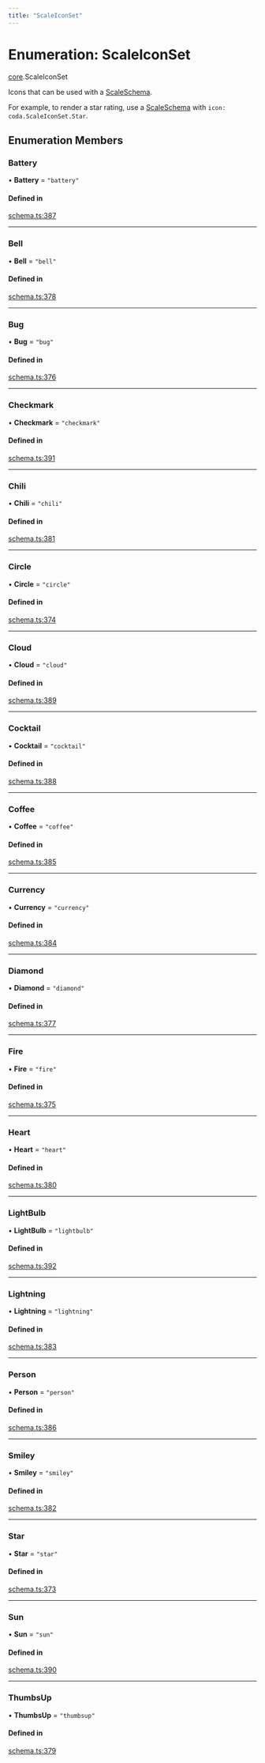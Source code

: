 ```yaml
---
title: "ScaleIconSet"
---
```

# Enumeration: ScaleIconSet

[core](../modules/core.md).ScaleIconSet

Icons that can be used with a [ScaleSchema](../interfaces/core.ScaleSchema.md).

For example, to render a star rating, use a [ScaleSchema](../interfaces/core.ScaleSchema.md) with `icon: coda.ScaleIconSet.Star`.

## Enumeration Members

### Battery

• **Battery** = ``"battery"``

#### Defined in

[schema.ts:387](https://github.com/coda/packs-sdk/blob/main/schema.ts#L387)

___

### Bell

• **Bell** = ``"bell"``

#### Defined in

[schema.ts:378](https://github.com/coda/packs-sdk/blob/main/schema.ts#L378)

___

### Bug

• **Bug** = ``"bug"``

#### Defined in

[schema.ts:376](https://github.com/coda/packs-sdk/blob/main/schema.ts#L376)

___

### Checkmark

• **Checkmark** = ``"checkmark"``

#### Defined in

[schema.ts:391](https://github.com/coda/packs-sdk/blob/main/schema.ts#L391)

___

### Chili

• **Chili** = ``"chili"``

#### Defined in

[schema.ts:381](https://github.com/coda/packs-sdk/blob/main/schema.ts#L381)

___

### Circle

• **Circle** = ``"circle"``

#### Defined in

[schema.ts:374](https://github.com/coda/packs-sdk/blob/main/schema.ts#L374)

___

### Cloud

• **Cloud** = ``"cloud"``

#### Defined in

[schema.ts:389](https://github.com/coda/packs-sdk/blob/main/schema.ts#L389)

___

### Cocktail

• **Cocktail** = ``"cocktail"``

#### Defined in

[schema.ts:388](https://github.com/coda/packs-sdk/blob/main/schema.ts#L388)

___

### Coffee

• **Coffee** = ``"coffee"``

#### Defined in

[schema.ts:385](https://github.com/coda/packs-sdk/blob/main/schema.ts#L385)

___

### Currency

• **Currency** = ``"currency"``

#### Defined in

[schema.ts:384](https://github.com/coda/packs-sdk/blob/main/schema.ts#L384)

___

### Diamond

• **Diamond** = ``"diamond"``

#### Defined in

[schema.ts:377](https://github.com/coda/packs-sdk/blob/main/schema.ts#L377)

___

### Fire

• **Fire** = ``"fire"``

#### Defined in

[schema.ts:375](https://github.com/coda/packs-sdk/blob/main/schema.ts#L375)

___

### Heart

• **Heart** = ``"heart"``

#### Defined in

[schema.ts:380](https://github.com/coda/packs-sdk/blob/main/schema.ts#L380)

___

### LightBulb

• **LightBulb** = ``"lightbulb"``

#### Defined in

[schema.ts:392](https://github.com/coda/packs-sdk/blob/main/schema.ts#L392)

___

### Lightning

• **Lightning** = ``"lightning"``

#### Defined in

[schema.ts:383](https://github.com/coda/packs-sdk/blob/main/schema.ts#L383)

___

### Person

• **Person** = ``"person"``

#### Defined in

[schema.ts:386](https://github.com/coda/packs-sdk/blob/main/schema.ts#L386)

___

### Smiley

• **Smiley** = ``"smiley"``

#### Defined in

[schema.ts:382](https://github.com/coda/packs-sdk/blob/main/schema.ts#L382)

___

### Star

• **Star** = ``"star"``

#### Defined in

[schema.ts:373](https://github.com/coda/packs-sdk/blob/main/schema.ts#L373)

___

### Sun

• **Sun** = ``"sun"``

#### Defined in

[schema.ts:390](https://github.com/coda/packs-sdk/blob/main/schema.ts#L390)

___

### ThumbsUp

• **ThumbsUp** = ``"thumbsup"``

#### Defined in

[schema.ts:379](https://github.com/coda/packs-sdk/blob/main/schema.ts#L379)
